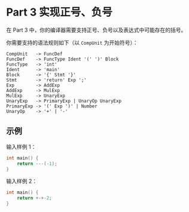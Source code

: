 # Part 3 实现正号、负号

在 Part 3 中，你的编译器需要支持正号、负号以及表达式中可能存在的括号。

你需要支持的语法规则如下（以 `CompUnit` 为开始符号）：

```
CompUnit   -> FuncDef
FuncDef    -> FuncType Ident '(' ')' Block
FuncType   -> 'int'
Ident      -> 'main'
Block      -> '{' Stmt '}'
Stmt       -> 'return' Exp ';'
Exp        -> AddExp
AddExp     -> MulExp
MulExp     -> UnaryExp
UnaryExp   -> PrimaryExp | UnaryOp UnaryExp
PrimaryExp -> '(' Exp ')' | Number
UnaryOp    -> '+' | '-'
```

## 示例

输入样例 1：

```c
int main() {
    return ---(-1);
}
```

输入样例 2：

```c
int main() {
    return +-+-2;
}
```

